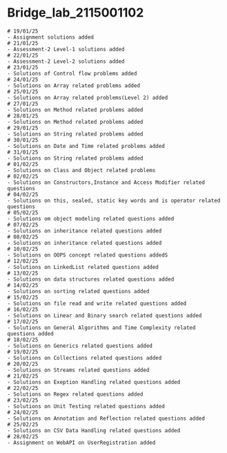 # Bridge_lab_2115001102
    # 19/01/25 
	- Assignment solutions added
    # 21/01/25
	- Assessment-2 Level-1 solutions added
    # 22/01/25
	- Assessment-2 Level-2 solutions added
    # 23/01/25
	- Solutions of Control flow problems added
    # 24/01/25
	- Solutions on Array related problems added
    # 25/01/25
	- Solutions on Array related problems(Level 2) added
    # 27/01/25
	- Solutions on Method related problems added
    # 28/01/25
	- Solutions on Method related problems added
    # 29/01/25
	- Solutions on String related problems added
    # 30/01/25
	- Solutions on Date and Time related problems added
    # 31/01/25
	- Solutions on String related problems added
    # 01/02/25
	- Solutions on Class and Object related problems
    # 02/02/25
	- Solutions on Constructors,Instance and Access Modifier related questions
    # 04/02/25
	- Solutions on this, sealed, static key words and is operator related questions
    # 05/02/25
	- Solutions om object modeling related questions added
    # 07/02/25
	- Solutions on inheritance related questions added
    # 08/02/25
	- Solutions on inheritance related questions added
    # 10/02/25
	- Solutions on OOPS concept related questions addedS
    # 12/02/25
	- Solutions on LinkedList related questions added
    # 13/02/25
	- Solutions on data structures related questions added
    # 14/02/25
	- Solutions on sorting related questions added
    # 15/02/25
	- Solutions on file read and write related questions added
    # 16/02/25
	- Solutions on Linear and Binary search related questions added
    # 17/02/25
	- Solutions on General Algorithms and Time Complexity related questions added
    # 18/02/25
	- Solutions on Generics related questions added
    # 19/02/25
	- Solutions on Collections related questions added
    # 20/02/25
	- Solutions on Streams related questions added
    # 21/02/25
	- Solutions on Exeption Handling related questions added
    # 22/02/25
	- Solutions on Regex related questions added
    # 23/02/25
	- Solutions on Unit Testing related questions added
    # 24/02/25
	- Solutions on Annotation and Reflection related questions added
    # 25/02/25
	- Solutions on CSV Data Handling related questions added
    # 28/02/25
	- Assignment on WebAPI on UserRegistration added
